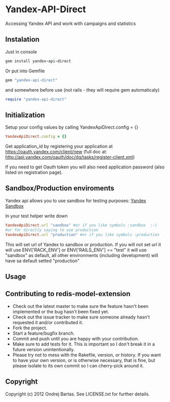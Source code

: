 # Yandex-API-Direct

Accessing Yandex API and work with campaigns and statistics

## Instalation

Just in console

``` ruby
gem install yandex-api-direct
```

Or put into Gemfile

``` ruby
gem "yandex-api-direct"
```

and somewhere before use (not rails - they will require gem automaticaly)
``` ruby
require "yandex-api-direct"
```

## Initialization

Setup your config values by calling YandexApiDirect.config = {}

``` ruby
YandexApiDirect.config = {}
```

Get application_id by registering your application at https://oauth.yandex.com/client/new
(full doc at: http://api.yandex.com/oauth/doc/dg/tasks/register-client.xml)

If you need to get Oauth token you will also need application password (also listed on registration page).


## Sandbox/Production enviroments

Yandex api allows you to use sandbox for testing purposes: [Yandex Sandbox](http://api.yandex.com/direct/doc/concepts/sandbox.xml)

In your test helper write down
``` ruby
YandexApiDirect.url "sandbox" #or if you like symbols :sandbox  :-)
#or for directly saying to use production
YandexApiDirect.url "production" #or if you like symbols :production  :-)
```
This will set url of Yandex to sandbox or production.
If you will not set url it will use ENV['RACK_ENV'] or ENV['RAILS_ENV'] == "test" it will use "sandbox" as default, all other environments (including development) will have sa default setted "production"

## Usage

## Contributing to redis-model-extension
 
* Check out the latest master to make sure the feature hasn't been implemented or the bug hasn't been fixed yet.
* Check out the issue tracker to make sure someone already hasn't requested it and/or contributed it.
* Fork the project.
* Start a feature/bugfix branch.
* Commit and push until you are happy with your contribution.
* Make sure to add tests for it. This is important so I don't break it in a future version unintentionally.
* Please try not to mess with the Rakefile, version, or history. If you want to have your own version, or is otherwise necessary, that is fine, but please isolate to its own commit so I can cherry-pick around it.

## Copyright

Copyright (c) 2012 Ondrej Bartas. See LICENSE.txt for
further details.
